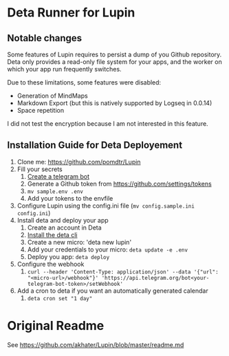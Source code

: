 # Deta Runner for Lupin

## Notable changes

Some features of Lupin requires to persist a dump of you Github repository. Deta only provides a read-only file system for your apps, and the worker on which your app run frequently switches.

Due to these limitations, some features were disabled:

- Generation of MindMaps
- Markdown Export (but this is natively supported by Logseq in 0.0.14)
- Space repetition

I did not test the encryption because I am not interested in this feature.

## Installation Guide for Deta Deployement

1. Clone me: https://github.com/pomdtr/Lupin
1. Fill your secrets
    1. [Create a telegram bot](https://core.telegram.org/bots#creating-a-new-bot)
    1. Generate a Github token from https://github.com/settings/tokens
    1. `mv sample.env .env`
    1. Add your tokens to the envfile
1. Configure Lupin using the config.ini file (`mv config.sample.ini config.ini`)
1. Install deta and deploy your app
    1. Create an account in Deta
    1. [Install the deta cli](https://docs.deta.sh/docs/cli/install)
    1. Create a new micro: 'deta new lupin'
    1. Add your credentials to your micro: `deta update -e .env`
    1. Deploy you app: `deta deploy`
1. Configure the webhook
   1. `curl --header 'Content-Type: application/json' --data '{"url": "<micro-url>/webhook"}' 'https://api.telegram.org/bot<your-telegram-bot-token>/setWebhook'`
1. Add a cron to deta if you want an automatically generated calendar
    1. `deta cron set "1 day"`


# Original Readme

See https://github.com/akhater/Lupin/blob/master/readme.md
